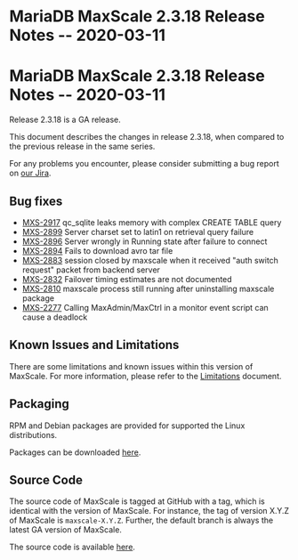 
# MariaDB MaxScale 2.3.18 Release Notes -- 2020-03-11

# MariaDB MaxScale 2.3.18 Release Notes -- 2020-03-11


Release 2.3.18 is a GA release.


This document describes the changes in release 2.3.18, when compared to the
previous release in the same series.


For any problems you encounter, please consider submitting a bug
report on [our Jira](https://jira.mariadb.org/projects/MXS).


## Bug fixes


* [MXS-2917](https://jira.mariadb.org/browse/MXS-2917) qc_sqlite leaks memory with complex CREATE TABLE query
* [MXS-2899](https://jira.mariadb.org/browse/MXS-2899) Server charset set to latin1 on retrieval query failure
* [MXS-2896](https://jira.mariadb.org/browse/MXS-2896) Server wrongly in Running state after failure to connect
* [MXS-2894](https://jira.mariadb.org/browse/MXS-2894) Fails to download avro tar file
* [MXS-2883](https://jira.mariadb.org/browse/MXS-2883) session closed by maxscale when it received "auth switch request" packet from backend server
* [MXS-2832](https://jira.mariadb.org/browse/MXS-2832) Failover timing estimates are not documented
* [MXS-2810](https://jira.mariadb.org/browse/MXS-2810) maxscale process still running after uninstalling maxscale package
* [MXS-2277](https://jira.mariadb.org/browse/MXS-2277) Calling MaxAdmin/MaxCtrl in a monitor event script can cause a deadlock


## Known Issues and Limitations


There are some limitations and known issues within this version of MaxScale.
For more information, please refer to the [Limitations](../about-maxscale-23/mariadb-maxscale-23-limitations-and-known-issues-within-mariadb-maxscale.md) document.


## Packaging


RPM and Debian packages are provided for supported the Linux distributions.


Packages can be downloaded [here](https://mariadb.com/downloads/#mariadb_platform-mariadb_maxscale).


## Source Code


The source code of MaxScale is tagged at GitHub with a tag, which is identical
with the version of MaxScale. For instance, the tag of version X.Y.Z of MaxScale
is `maxscale-X.Y.Z`. Further, the default branch is always the latest GA version
of MaxScale.


The source code is available [here](https://github.com/mariadb-corporation/MaxScale).
